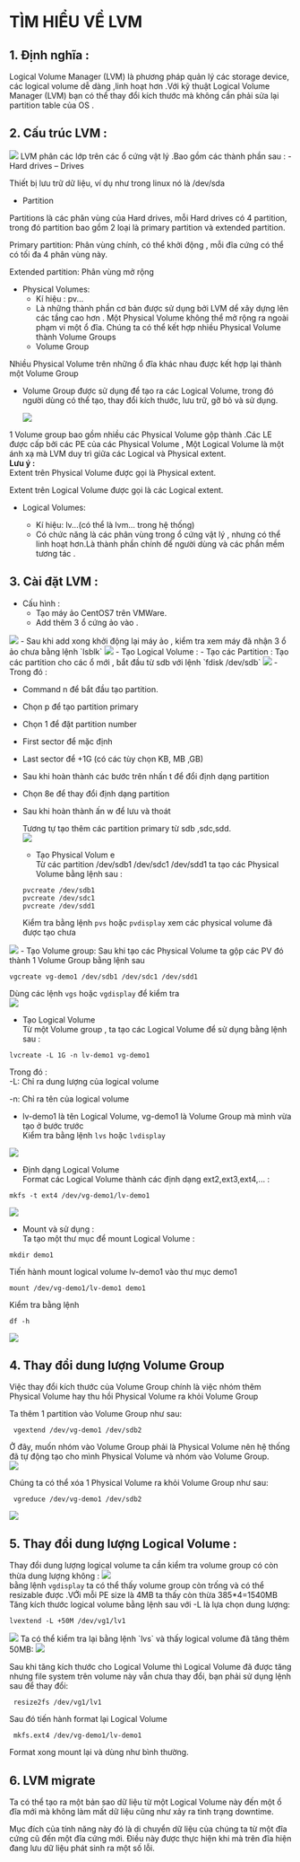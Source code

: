 # TÌM HIỂU VỀ LVM  
## 1. Định nghĩa :  
Logical Volume Manager (LVM) là phương pháp quản lý các storage device, các logical volume dễ dàng ,linh hoạt hơn .Với kỹ thuật Logical Volume Manager (LVM) bạn có thể thay đổi kích thước mà không cần phải sửa lại partition table của OS .  


## 2. Cấu trúc LVM :  
<img src="https://i.imgur.com/AdBMktq.png">    
LVM phân các lớp trên các ổ cứng vật lý .Bao gồm các thành phần sau :      
- Hard drives – Drives

Thiết bị lưu trữ dữ liệu, ví dụ như trong linux nó là /dev/sda

- Partition

Partitions là các phân vùng của Hard drives, mỗi Hard drives có 4 partition, trong đó partition bao gồm 2 loại là primary partition và extended partition.  

 Primary partition: Phân vùng chính, có thể khởi động , mỗi đĩa cứng có thể có tối đa 4 phân vùng này.  

Extended partition: Phân vùng mở rộng

- Physical Volumes:    
   - Kí hiệu : pv...  
   - Là những thành phần cơ bản được sử dụng bởi LVM dể xây dựng lên các tầng cao hơn . Một Physical Volume không thể mở rộng ra ngoài phạm vi một ổ đĩa. Chúng ta có thể kết hợp nhiều Physical Volume thành Volume Groups   
   - Volume Group

Nhiều Physical Volume trên những ổ đĩa khác nhau được kết hợp lại thành một Volume Group

- Volume Group được sử dụng để tạo ra các Logical Volume, trong đó người dùng có thể tạo, thay đổi kích thước, lưu trữ, gỡ bỏ và sử dụng.


  <img src="https://i.imgur.com/09055xW.png">  

1 Volume group bao gồm nhiều các Physical Volume gộp thành .Các LE được cấp bởi các PE của các Physical Volume , Một Logical Volume là một ánh xạ mà LVM duy trì giữa các Logical và Physical extent.  
**Lưu ý :**  
   Extent trên Physical Volume được gọi là Physical extent.

 Extent trên Logical Volume được gọi là các Logical extent.  
- Logical Volumes:   

  - Kí hiệu: lv...(có thể là lvm... trong hệ thống)  
  - Có chức năng là các phân vùng trong ổ cứng vật lý , nhưng có thể linh hoạt hơn.Là thành phần chính để người dùng và các phần mềm tương tác .  

## 3. Cài đặt LVM :  
-  Cấu hình :  
      - Tạo máy ảo CentOS7 trên VMWare.  
      - Add thêm 3 ổ cứng ảo vào .  

 <img src="https://i.imgur.com/YbR8rAn.png">  
  - Sau khi add xong khởi động lại máy ảo , kiểm tra xem máy đã nhận 3 ổ ảo chưa bằng lệnh `lsblk`  
  <img src="https://i.imgur.com/xf3fHUH.png">  
   -  Tạo Logical Volume :  
       - Tạo các Partition :  
       Tạo các partition cho các ổ mới , bắt đầu từ sdb với lệnh `fdisk /dev/sdb`  
       <img src="https://i.imgur.com/0xqcyzz.png">  
       - Trong đó :  

   - Command n để bắt đầu tạo partition.    
   - Chọn p để tạo partition primary    
 - Chọn 1 để đặt partition number    
- First sector để mặc định    
- Last sector để +1G (có các tùy chọn KB, MB ,GB)    
 - Sau khi hoàn thành các bước trên nhấn t để đổi định dạng partition    
 - Chọn 8e để thay đổi định dạng partition   
 - Sau khi hoàn thành ấn w để lưu và thoát  
   
   Tương tự tạo thêm các partition primary từ sdb ,sdc,sdd.  
   <img src="https://i.imgur.com/KSYarlT.png">  
   - Tạo Physical Volum  e  
   Từ các partition /dev/sdb1 /dev/sdc1 /dev/sdd1  ta tạo các Physical Volume bằng lệnh sau :  

   ```
   pvcreate /dev/sdb1    
   pvcreate /dev/sdc1    
   pvcreate /dev/sdd1    
   ```   

   Kiểm tra bằng lệnh `pvs` hoặc `pvdisplay` xem các physical volume đã được tạo chưa  
<img src="https://i.imgur.com/N8pTU2z.png">
   - Tạo Volume group:  
 Sau khi tạo các Physical Volume ta gộp các PV đó thành 1 Volume Group bằng lệnh sau   

 ```
 vgcreate vg-demo1 /dev/sdb1 /dev/sdc1 /dev/sdd1
 ```    

 Dùng các lệnh `vgs` hoặc `vgdisplay` để kiểm tra  
 <img src="https://i.imgur.com/PEzTfTq.png">  
 - Tạo Logical Volume  
 Từ một Volume group , ta tạo các Logical Volume để sử dụng bằng lệnh sau :  
 ```
 lvcreate -L 1G -n lv-demo1 vg-demo1
 ```  
 Trong đó :  
   -L: Chỉ ra dung lượng của logical volume

-n: Chỉ ra tên của logical volume  
- lv-demo1 là tên Logical Volume, vg-demo1 là Volume Group mà mình vừa tạo ở bước trước  
Kiểm tra bằng lệnh `lvs` hoặc `lvdisplay`  
<img src="https://i.imgur.com/nh9tZB8.png">  

- Định dạng Logical Volume  
Format các Logical Volume thành các định dạng ext2,ext3,ext4,... :  
```
mkfs -t ext4 /dev/vg-demo1/lv-demo1  
```  
<img src="https://i.imgur.com/seb6ptI.png">  
  
- Mount và sử dụng :    
Ta tạo một thư mục để mount Logical Volume :  
```
mkdir demo1  
```  
Tiến hành mount logical volume lv-demo1 vào thư mục demo1  
```
mount /dev/vg-demo1/lv-demo1 demo1
```  
Kiểm tra bằng lệnh 
```
df -h
```   
<img src="https://i.imgur.com/V5ab8aB.png">  

## 4. Thay đổi dung lượng Volume Group 
Việc thay đổi kích thước của Volume Group chính là việc nhóm thêm Physical Volume hay thu hồi Physical Volume ra khỏi Volume Group

Ta thêm 1 partition vào Volume Group như sau:
```
 vgextend /dev/vg-demo1 /dev/sdb2
```
Ở đây, muốn nhóm vào Volume Group phải là Physical Volume nên hệ thống đã tự động tạo cho mình Physical Volume và nhóm vào Volume Group.  
<img src="https://i.imgur.com/Yje4WNR.png">

Chúng ta có thể xóa 1 Physical Volume ra khỏi Volume Group như sau:
```
 vgreduce /dev/vg-demo1 /dev/sdb2 
```  
<img src="https://i.imgur.com/lL1ci6X.png"> 

## 5. Thay đổi dung lượng Logical Volume :  
Thay đổi dung lượng logical volume ta cần kiểm tra volume group có còn thừa dung lượng không :
<img src="https://i.imgur.com/9yOwFtL.png">  
bằng lệnh `vgdisplay` ta có thể thấy volume group còn trống và có thể resizable được
.VỚi mỗi PE size là 4MB ta thấy còn thừa 385*4=1540MB  
Tăng kích thước logical volume bằng lệnh sau với -L là lựa chọn dung lượng:  
```
lvextend -L +50M /dev/vg1/lv1
```   

<img src="https://i.imgur.com/E9zLUPR.png">  
Ta có thể kiểm tra lại bằng lệnh `lvs` và thấy logical volume đã tăng thêm 50MB:  
<img src="https://i.imgur.com/pzUYZGT.png">  

Sau khi tăng kích thước cho Logical Volume thì Logical Volume đã được tăng nhưng file system trên volume này vẫn chưa thay đổi, bạn phải sử dụng lệnh sau để thay đổi:
```
 resize2fs /dev/vg1/lv1 
```  
Sau đó tiến hành format lại Logical Volume
```
 mkfs.ext4 /dev/vg-demo1/lv-demo1
```
Format xong mount lại và dùng như bình thường.
## 6. LVM migrate
Ta có thể tạo ra một bản sao dữ liệu từ một Logical Volume này đến một ổ đĩa mới mà không làm mất dữ liệu cũng như xảy ra tình trạng downtime.

Mục đích của tính năng này đó là di chuyển dữ liệu của chúng ta từ một đĩa cứng cũ đến một đĩa cứng mới. Điều này được thực hiện khi mà trên đĩa hiện đang lưu dữ liệu phát sinh ra một số lỗi.  




